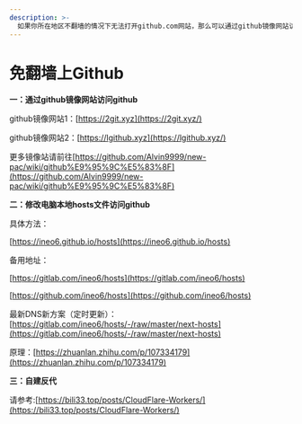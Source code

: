 ```yaml
---
description: >-
  如果你所在地区不翻墙的情况下无法打开github.com网站，那么可以通过github镜像网站访问github，或者通过修改电脑本地hosts文件来访问github，条件允许可以自建反代站。
---
```


# 免翻墙上Github

**一：通过github镜像网站访问github**

github镜像网站1：[https://2git.xyz](https://2git.xyz/)

github镜像网站2：[https://lgithub.xyz](https://lgithub.xyz/)

更多镜像站请前往[https://github.com/Alvin9999/new-pac/wiki/github%E9%95%9C%E5%83%8F](https://github.com/Alvin9999/new-pac/wiki/github%E9%95%9C%E5%83%8F)

**二：修改电脑本地hosts文件访问github**

具体方法：

[https://ineo6.github.io/hosts](https://ineo6.github.io/hosts)

备用地址：

[https://gitlab.com/ineo6/hosts](https://gitlab.com/ineo6/hosts)

[https://github.com/ineo6/hosts](https://github.com/ineo6/hosts)

最新DNS新方案（定时更新）：[https://gitlab.com/ineo6/hosts/-/raw/master/next-hosts](https://gitlab.com/ineo6/hosts/-/raw/master/next-hosts)

原理：[https://zhuanlan.zhihu.com/p/107334179](https://zhuanlan.zhihu.com/p/107334179)

**三：自建反代**

请参考:[https://bili33.top/posts/CloudFlare-Workers/](https://bili33.top/posts/CloudFlare-Workers/)
